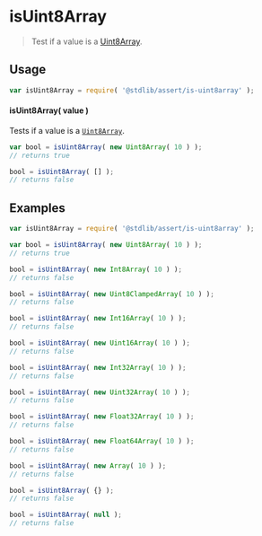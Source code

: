 # isUint8Array

> Test if a value is a [Uint8Array][uint8array].


<section class="usage">

## Usage

``` javascript
var isUint8Array = require( '@stdlib/assert/is-uint8array' );
```


#### isUint8Array( value )

Tests if a value is a [`Uint8Array`][uint8array].

``` javascript
var bool = isUint8Array( new Uint8Array( 10 ) );
// returns true

bool = isUint8Array( [] );
// returns false
```

</section>

<!-- /.usage -->


<section class="examples">

## Examples

``` javascript
var isUint8Array = require( '@stdlib/assert/is-uint8array' );

var bool = isUint8Array( new Uint8Array( 10 ) );
// returns true

bool = isUint8Array( new Int8Array( 10 ) );
// returns false

bool = isUint8Array( new Uint8ClampedArray( 10 ) );
// returns false

bool = isUint8Array( new Int16Array( 10 ) );
// returns false

bool = isUint8Array( new Uint16Array( 10 ) );
// returns false

bool = isUint8Array( new Int32Array( 10 ) );
// returns false

bool = isUint8Array( new Uint32Array( 10 ) );
// returns false

bool = isUint8Array( new Float32Array( 10 ) );
// returns false

bool = isUint8Array( new Float64Array( 10 ) );
// returns false

bool = isUint8Array( new Array( 10 ) );
// returns false

bool = isUint8Array( {} );
// returns false

bool = isUint8Array( null );
// returns false
```

</section>

<!-- /.examples -->


<section class="links">

[uint8array]: https://developer.mozilla.org/en-US/docs/Web/JavaScript/Reference/Global_Objects/Uint8Array

</section>

<!-- /.links -->
